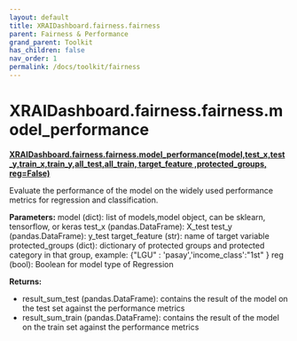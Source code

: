```yaml
---
layout: default
title: XRAIDashboard.fairness.fairness
parent: Fairness & Performance
grand_parent: Toolkit
has_children: false
nav_order: 1
permalink: /docs/toolkit/fairness
---
```


# XRAIDashboard.fairness.fairness.model_performance
**[XRAIDashboard.fairness.fairness.model_performance(model,test_x,test_y,train_x,train_y,all_test,all_train, target_feature ,protected_groups, reg=False)](https://github.com/gaberamolete/XRAIDashboard/blob/main/fairness/fairness.py)**


Evaluate the performance of the model on the widely used performance metrics for regression and classification.


**Parameters:**
model (dict): list of models,model object, can be sklearn, tensorflow, or keras
test_x (pandas.DataFrame): X_test
test_y (pandas.DataFrame): y_test
target_feature (str): name of target variable
protected_groups (dict): dictionary of protected groups and protected category in that group, example: {"LGU" : 'pasay','income_class':"1st" }
reg (bool): Boolean for model type of Regression

**Returns:**
- result_sum_test (pandas.DataFrame): contains the result of the model on the test set against the performance metrics
- result_sum_train (pandas.DataFrame): contains the result of the model on the train set against the performance metrics
